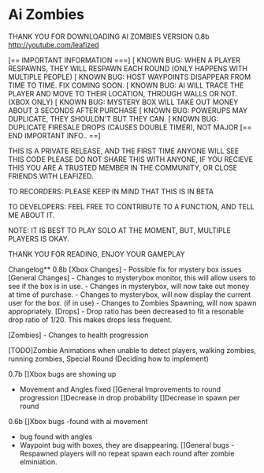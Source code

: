 # Ai Zombies
THANK YOU FOR DOWNLOADING AI ZOMBIES VERSION 0.8b
http://youtube.com/leafized

[== IMPORTANT INFORMATION ===]
[ KNOWN BUG: WHEN A PLAYER RESPAWNS, THEY WILL RESPAWN EACH ROUND (ONLY HAPPENS WITH MULTIPLE PEOPLE)
[ KNOWN BUG: HOST WAYPOINTS DISAPPEAR FROM TIME TO TIME. FIX COMING SOON.
[ KNOWN BUG: AI WILL TRACE THE PLAYER AND MOVE TO THEIR LOCATION, THROUGH WALLS OR NOT. (XBOX ONLY)
[ KNOWN BUG: MYSTERY BOX WILL TAKE OUT MONEY ABOUT 3 SECONDS AFTER PURCHASE
[ KNOWN BUG: POWERUPS MAY DUPLICATE, THEY SHOULDN'T BUT THEY CAN.
[ KNOWN BUG: DUPLICATE FIRESALE DROPS (CAUSES DOUBLE TIMER), NOT MAJOR
[== END IMPORTANT INFO..   ==]


THIS IS A PRIVATE RELEASE, AND THE FIRST TIME ANYONE WILL SEE THIS CODE
PLEASE DO NOT SHARE THIS WITH ANYONE, IF YOU RECIEVE THIS YOU ARE A TRUSTED
MEMBER IN THE COMMUNITY, OR CLOSE FRIENDS WITH LEAFIZED. 

TO RECORDERS: PLEASE KEEP IN MIND THAT THIS IS IN BETA

TO DEVELOPERS: FEEL FREE TO CONTRIBUTE TO A FUNCTION, AND TELL ME ABOUT IT.

NOTE: IT IS BEST TO PLAY SOLO AT THE MOMENT, BUT, MULTIPLE PLAYERS IS OKAY.


THANK YOU FOR READING, ENJOY YOUR GAMEPLAY

Changelog**
0.8b
[Xbox Changes]
	- Possible fix for mystery box issues
[General Changes]
	- Changes to mysterybox monitor, this will allow users to see if the box is in use.
	- Changes in mysterybox, will now take out money at time of purchase.
	- Changes to mysterybox, will now display the current user for the box. (if in use)
	- Changes to Zombies Spawning, will now spawn appropriately.
[Drops]
	- Drop ratio has been decreased to fit a resonable drop ratio of 1/20. This makes drops less frequent.
	
[Zombies]
	- Changes to health progression
	
[TODO]Zombie Animations when unable to detect players, walking zombies, running zombies, Special Round (Deciding how to implement)


0.7b
[]Xbox bugs are showing up
  - Movement and Angles fixed
[]General Improvements to round progression
[]Decrease in drop probability
[]Decrease in spawn per round

0.6b
[]Xbox bugs 
   -found with ai movement
   - bug found with angles
   - Waypoint bug with boxes, they are disappearing.
[]General bugs
   -Respawned players will no repeat spawn each round after zombie elminiation.